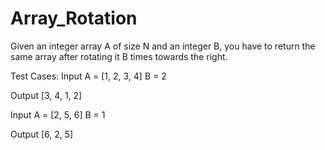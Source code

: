 # Array_Rotation

Given an integer array A of size N and an integer B, you have to return the same array after rotating it B times towards the right.

Test Cases: Input A = [1, 2, 3, 4] B = 2

Output [3, 4, 1, 2]

Input A = [2, 5, 6] B = 1

Output [6, 2, 5]

